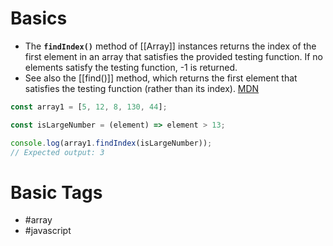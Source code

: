 # Basics
- The **`findIndex()`** method of [[Array]] instances returns the index of the first element in an array that satisfies the provided testing function. If no elements satisfy the testing function, -1 is returned.
- See also the [[find()]] method, which returns the first element that satisfies the testing function (rather than its index). [MDN](https://developer.mozilla.org/en-US/docs/Web/JavaScript/Reference/Global_Objects/Array/findIndex)
```javascript
const array1 = [5, 12, 8, 130, 44];

const isLargeNumber = (element) => element > 13;

console.log(array1.findIndex(isLargeNumber));
// Expected output: 3
```
# Basic Tags
- #array 
- #javascript 